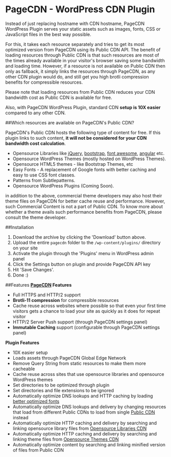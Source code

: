 # PageCDN - WordPress CDN Plugin

Instead of just replacing hostname with CDN hostname, PageCDN WordPress Plugin serves your static assets such as images, fonts, CSS or JavaScript files in the best way possible. 

For this, it takes each resource separately and tries to get its most optimized version from PageCDN using its Public CDN API. The benefit of loading resources through Public CDN is that such resources are most of the times already available in your visitor's browser saving some bandwidth and loading time. However, if a resource is not available on Public CDN then only as fallback, it simply links the resources through PageCDN, as any other CDN plugin would do, and still get you high brotli compression benefits for compressible resources.

Please note that loading resources from Public CDN reduces your CDN bandwidth cost as Public CDN is available for free.

Also, with PageCDN WordPress Plugin, standard CDN **setup is 10X easier** compared to any other CDN.



##Which resources are available on PageCDN's Public CDN?

PageCDN's Public CDN hosts the following type of content for free. If this plugin links to such content, **it will not be considered for your CDN bandwidth cost calculation**.
* Opensource Libraries like [jQuery](https://pagecdn.com/lib/jquery), [bootstrap](https://pagecdn.com/lib/bootstrap), [font awesome](https://pagecdn.com/lib/font-awesome), [angular](https://pagecdn.com/lib/angular.js) etc.
* Opensource WordPress Themes (mostly hosted on WordPress Themes).
* Opensource HTML5 themes - like Bootstrap Themes, etc
* Easy Fonts - A replacement of Google fonts with better caching and easy to use CSS font classes.
* Patterns from Subtlepatterns.
* Opensource WordPress Plugins (Coming Soon).

in addition to the above, commercial theme developers may also host their theme files on PageCDN for better cache reuse and performance. However, such Commercial Content is not a part of Public CDN. To know more about whether a theme avails such performance benefits from PageCDN, please consult the theme developer.


##Installation
1. Download the archive by clicking the 'Download' button above.
2. Upload the entire `pagecdn` folder to the `/wp-content/plugins/` directory on your site
3. Activate the plugin through the 'Plugins' menu in WordPress admin panel
4. Click the Settings button on plugin and provide PageCDN API key
5. Hit 'Save Changes'.
6. Done :)


##Features
**[PageCDN](https://pagecdn.com) Features**
* Full HTTPS and HTTP/2 support
* **Brotli-11 compression** for compressible resources
* Cache reuse across websites where possible so that even your first time visitors gets a chance to load your site as quickly as it does for repeat visitor
* HTTP/2 Server Push support (through PageCDN settings panel)
* **Immutable Caching** support (configurable through PageCDN settings panel)

**Plugin Features**
* 10X easier setup 
* Loads assets through PageCDN Global Edge Network
* Remove Query String from static resources to make them more cacheable
* Cache reuse across sites that use opensource libraries and opensource WordPress themes
* Set directories to be optimized through plugin
* Set directories and file extensions to be ignored
* Automatically optimize DNS lookups and HTTP caching by loading [better optimized fonts](https://pagecdn.com/lib/easyfonts)
* Automatically optimize DNS lookups and delivery by changing resources that load from different Public CDNs to load from single [Public CDN](https://pagecdn.com/dashboard) instead
* Automatically optimize HTTP caching and delivery by searching and linking opensource library files from [Opensource Libraries CDN](https://pagecdn.com/lib)
* Automatically optimize HTTP caching and delivery by searching and linking theme files from [Opensource Themes CDN](https://pagecdn.com/theme)
* Automatically optimize content by searching and linking minified version of files from Public CDN
